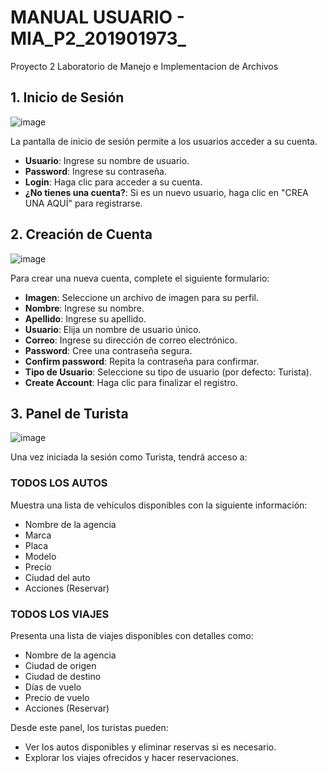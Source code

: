 # MANUAL USUARIO - MIA_P2_201901973_
Proyecto 2 Laboratorio de Manejo e Implementacion de Archivos


## 1. Inicio de Sesión

![image](https://github.com/rauudy/MIA_P2_201901973/assets/66295181/e9271a5c-8ae7-4f3d-9a30-9bbdf4cfcff4)

La pantalla de inicio de sesión permite a los usuarios acceder a su cuenta.

- **Usuario**: Ingrese su nombre de usuario.
- **Password**: Ingrese su contraseña.
- **Login**: Haga clic para acceder a su cuenta.
- **¿No tienes una cuenta?**: Si es un nuevo usuario, haga clic en "CREA UNA AQUÍ" para registrarse.

## 2. Creación de Cuenta

![image](https://github.com/rauudy/MIA_P2_201901973/assets/66295181/6ea67e7b-f244-4535-9eb7-d5740c10c3a7)

Para crear una nueva cuenta, complete el siguiente formulario:

- **Imagen**: Seleccione un archivo de imagen para su perfil.
- **Nombre**: Ingrese su nombre.
- **Apellido**: Ingrese su apellido.
- **Usuario**: Elija un nombre de usuario único.
- **Correo**: Ingrese su dirección de correo electrónico.
- **Password**: Cree una contraseña segura.
- **Confirm password**: Repita la contraseña para confirmar.
- **Tipo de Usuario**: Seleccione su tipo de usuario (por defecto: Turista).
- **Create Account**: Haga clic para finalizar el registro.

## 3. Panel de Turista

![image](https://github.com/rauudy/MIA_P2_201901973/assets/66295181/abfbacea-4d6e-4b8f-a4ce-2d454e5f7841)

Una vez iniciada la sesión como Turista, tendrá acceso a:

### TODOS LOS AUTOS
Muestra una lista de vehículos disponibles con la siguiente información:
- Nombre de la agencia
- Marca
- Placa
- Modelo
- Precio
- Ciudad del auto
- Acciones (Reservar)

### TODOS LOS VIAJES
Presenta una lista de viajes disponibles con detalles como:
- Nombre de la agencia
- Ciudad de origen
- Ciudad de destino
- Días de vuelo
- Precio de vuelo
- Acciones (Reservar)

Desde este panel, los turistas pueden:
- Ver los autos disponibles y eliminar reservas si es necesario.
- Explorar los viajes ofrecidos y hacer reservaciones.
